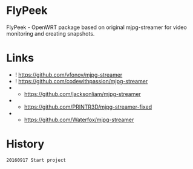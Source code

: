 FlyPeek
=======

FlyPeek - OpenWRT package based on original mjpg-streamer for video monitoring and creating snapshots.


Links
=====

* ! https://github.com/vfonov/mjpg-streamer
* ! https://github.com/codewithpassion/mjpg-streamer
* + https://github.com/jacksonliam/mjpg-streamer
* - https://github.com/PRINTR3D/mjpg-streamer-fixed
* - https://github.com/Waterfox/mjpg-streamer


History
=======
	
	20160917 Start project
